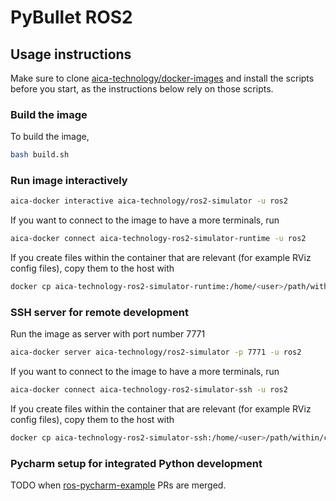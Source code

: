 # PyBullet ROS2

## Usage instructions

Make sure to clone [aica-technology/docker-images](https://github.com/aica-technology/docker-images) and install the
scripts before you start, as the instructions below rely on those scripts.

### Build the image

To build the image,

```bash
bash build.sh
```

### Run image interactively

```bash
aica-docker interactive aica-technology/ros2-simulator -u ros2
```

If you want to connect to the image to have a more terminals, run

```bash
aica-docker connect aica-technology-ros2-simulator-runtime -u ros2
```

If you create files within the container that are relevant (for example RViz config files), copy them to the host with

```bash
docker cp aica-technology-ros2-simulator-runtime:/home/<user>/path/within/container/ /host/path/target
```

### SSH server for remote development

Run the image as server with port number 7771

```bash
aica-docker server aica-technology/ros2-simulator -p 7771 -u ros2
```

If you want to connect to the image to have a more terminals, run

```bash
aica-docker connect aica-technology-ros2-simulator-ssh -u ros2
```

If you create files within the container that are relevant (for example RViz config files), copy them to the host with

```bash
docker cp aica-technology-ros2-simulator-ssh:/home/<user>/path/within/container/ /host/path/target
```

### Pycharm setup for integrated Python development

TODO when [ros-pycharm-example](https://github.com/domire8/ros-pycharm-example) PRs are merged.
